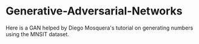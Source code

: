 # Generative-Adversarial-Networks
Here is a GAN helped by Diego Mosquera's tutorial on generating numbers using the MNSIT dataset.
